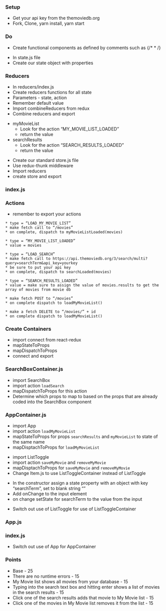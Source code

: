 
### Setup
* Get your api key from the themoviedb.org
* Fork, Clone, yarn install, yarn start

### Do

<!-- ### Components -->
* Create functional components as defined by comments such as  {/*  <Navigation>   * /}
 <!-- * Import and use components in App.js -->
 <!-- * Navigation.js -->
 <!-- * UserProfile.js -->

<!-- ### State -->
* In state.js file
* Create our state object with properties
    <!-- * searchResults: [] -->
    <!-- * myMovieList: [] -->
<!-- * export state object -->

### Reducers
* In reducers/index.js
* Create reducers functions for all state
* Parameters - state, action
* Remember default value
* Import combineReducers from redux
* Combine reducers and export

<!-- ### Create Reducers -->
* myMovieList
    * Look for the action “MY_MOVIE_LIST_LOADED”
    * return the value
* searchResults
    * Look for the action “SEARCH_RESULTS_LOADED”
    * return the value

<!-- ### Store -->
* Create our standard store.js file
* Use redux-thunk middleware
* Import reducers
* create store and export

### index.js
<!-- * import Provider and wrap App -->
<!-- * import store and assign to store prop -->

### Actions
* remember to export your actions
<!-- * loadMyMovieList() -->
    * type = “LOAD_MY_MOVIE_LIST”
    * make fetch call to “/movies”
    * on complete, dispatch to myMovieListLoaded(movies)
<!-- * myMovieListLoaded(movies) -->
    * type = “MY_MOVIE_LIST_LOADED”
    * value = movies
<!-- * loadSearch(searchTerm) -->
    * type = “LOAD_SEARCH”
    * make fetch call to https://api.themoviedb.org/3/search/multi?query=searchTerm&api_key=yourkey
    * be sure to put your api key
    * on complete, dispatch to searchLoaded(movies)
<!-- * searchLoaded(movies) -->
    * type = “SEARCH_RESULTS_LOADED”
    * value = make sure to assign the value of movies.results to get the array of movies from movie db
<!-- * saveMyMovie(movie) -->
    * make fetch POST to “/movies”
    * on complete dispatch to loadMyMovieList()
<!-- * removeMyMovie(id) -->
    * make a fetch DELETE to “/movies/” + id
    * on complete dispatch to loadMyMovieList()


### Create Containers
* import connect from react-redux
* mapStateToProps
* mapDispatchToProps
* connect and export

<!-- I think I have done this one correctly -->
### SearchBoxContainer.js
* import SearchBox
* import action `loadSearch`
* mapDispatchToProps for this action
* Determine which props to map to based on the props that are already coded into the SearchBox component

<!-- I believe this is done as well. -->
### AppContainer.js
* import App
* import action `loadMyMovieList`
* mapStateToProps for props `searchResults` and `myMovieList` to state of the same name
* mapDisptachToProps for `loadMyMovieList`

<!-- ### ListToggleContainer -->
* import ListToggle
* import action `saveMyMovie` and `removeMyMovie`
* mapDisptachToProps for `saveMyMovie` and `removeMyMovie`
* Change Item.js to use ListToggleContainer instead of ListToggle

<!-- ### SearchBox.js -->
* In the constructor assign a state property with an object with key “searchTerm”, set to blank string “”
* Add onChange to the input element
* on change setState for searchTerm to the value from the input

<!-- ### Item.js -->
* Switch out use of ListToggle for use of ListToggleContainer

### App.js
<!-- * Add componentDidMount method and call loadMyMovieList in here. -->
<!-- * Switch out use of SearchBox for use of SearchBoxContainer -->
<!-- * Add PropTypes for searchResults and myMovieList -->

### index.js
* Switch out use of App for AppContainer

### Points
* Base - 25
* There are no runtime errors - 15
* My Movie list shows all movies from your database - 15
* Typing into the search text box and hitting enter shows a list of movies in the search results - 15
* Click one of the search results adds that movie to My Movie list - 15
* Click one of the movies in My Movie list removes it from the list - 15
